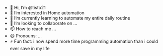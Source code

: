 - 👋 Hi, I’m @tisto21
- 👀 I’m interested in Home automation
- 🌱 I’m currently learning to automate my entire daily routine
- 💞️ I’m looking to collaborate on ...
- 📫 How to reach me ...
- 😄 Pronouns: ...
- ⚡ Fun fact: i now spend more time programming automation than i could ever save in my life

<!---
tisto21/tisto21 is a ✨ special ✨ repository because its `README.md` (this file) appears on your GitHub profile.
You can click the Preview link to take a look at your changes.
--->
